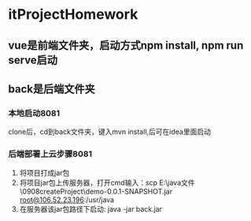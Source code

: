 # itProjectHomework
## vue是前端文件夹，启动方式npm install, npm run serve启动
## back是后端文件夹
### 本地启动8081
clone后，cd到back文件夹，键入mvn install,后可在idea里面启动
### 后端部署上云步骤8081
1. 将项目打成jar包
2. 将项目jar包上传服务器，打开cmd输入：scp E:\java文件\0908createProject\demo-0.0.1-SNAPSHOT.jar root@106.52.23.196:/usr/java
3. 在服务器该jar包路径下启动: java -jar back.jar
